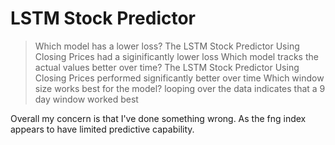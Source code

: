 # LSTM Stock Predictor

> Which model has a lower loss?
The LSTM Stock Predictor Using Closing Prices had a siginificantly lower loss
> Which model tracks the actual values better over time?
The LSTM Stock Predictor Using Closing Prices performed significantly better over time
> Which window size works best for the model?
looping over the data indicates that a 9 day window worked best

Overall my concern is that I've done something wrong. As the fng index appears to have limited predictive capability.

